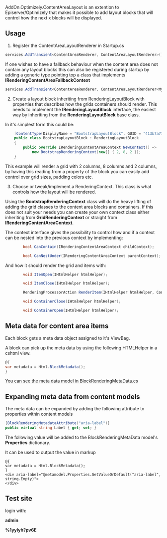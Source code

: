 AddOn.Optimizely.ContentAreaLayout is an extention to Episerver/Optimizely that makes it possible to add layout blocks that will control how the next x blocks will be displayed.


## Usage


1. Register the ContentAreaLayoutRenderer in Startup.cs

```cs
services.AddTransient<ContentAreaRenderer, ContentAreaLayoutRenderer>();
```

If one wishes to have a fallback behaviour when the content area does not contain any layout blocks this can also be registered during startup by adding a generic type pointing top a class that implements **IRenderingContentAreaFallbackContext**


```cs
services.AddTransient<ContentAreaRenderer, ContentAreaLayoutRenderer<MyFallbackContext>>();
```

2. Create a layout block inheriting from RenderingLayoutBlock with properties that describes how the grids containers should render. This needs to implement the **IRenderingLayoutBlock** interface, the easiest way by inheriting from the **RenderingLayoutBlock** base class.

 In it's simplest form this could be:
```cs
    [ContentType(DisplayName = "BootstrapLayoutBlock", GUID = "413b7a71-8490-4f22-bddc-77325c53424f", Description = "")]
    public class BootstrapLayoutBlock : RenderingLayoutBlock
    {
        public override IRenderingContentAreaContext NewContext() =>
            new BootstrapRenderingContext(new[] { 2, 8, 2 });
    }
```
This example will render a grid with 2 columns, 8 columns and 2 columns, by having this reading from a property of the block you can easily add control over grid sizes, padding colors etc.

3. Choose or tweak/implement a RenderingContext. This class is what controls how the layout will be rendered.

Using the **BootstrapRenderingContext** class will do the heavy lifting of adding the grid classes to the content area blocks and containers. If this does not suit your needs you can create your own context class either inheriting from **GridRenderingContext** or straight from **IRenderingContentAreaContext**.

The context interface gives the possibility to control how and if a context can be nested into the previous context by implementing:
```cs
        bool CanContain(IRenderingContentAreaContext childContext);

        bool CanNestUnder(IRenderingContentAreaContext parentContext);
```
And how it should render the grid and items with:
```cs
        void ItemOpen(IHtmlHelper htmlHelper);

        void ItemClose(IHtmlHelper htmlHelper);

        RenderingProcessorAction RenderItem(IHtmlHelper htmlHelper, ContentAreaItem current, Action renderItem);

        void ContainerClose(IHtmlHelper htmlHelper);

        void ContainerOpen(IHtmlHelper htmlHelper);
```

## Meta data for content area items
Each block gets a meta data object assigned to it's ViewBag. 

A block can pick up the meta data by using the following HTMLHelper in a cshtml view.
```csharp
@{
var metadata = Html.BlockMetadata();
}
```

[You can see the meta data model in BlockRenderingMetaData.cs](https://github.com/JoshuaFolkerts/AddOn.Optimizely.ContentAreaLayout/blob/master/Addon/Models/BlockRenderingMetaData.cs)

## Expanding meta data from content models
The meta data can be expanded by adding the following attribute to properties within content models
```csharp
[BlockRenderingMetadataAttribute("aria-label")]
public virtual string Label { get; set; }
```

The following value will be added to the BlockRenderingMetaData model's **Properties** dictionary.

It can be used to output the value in markup
```
@{
var metadata = Html.BlockMetadata();
}
<div aria-label="@metamodel.Properties.GetValueOrDefault("aria-label", string.Empty)">
</div>
```



## Test site

login with:

**admin**

**%1yylyh?pv6E**
